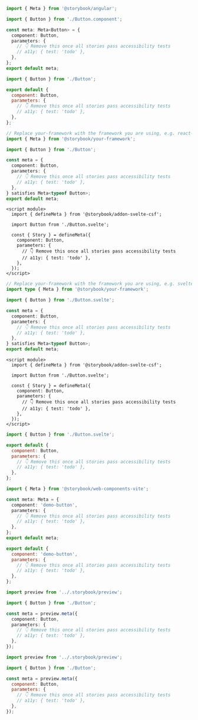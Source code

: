 ```ts filename="Button.stories.ts" renderer="angular" language="ts"
import { Meta } from '@storybook/angular';

import { Button } from './Button.component';

const meta: Meta<Button> = {
  component: Button,
  parameters: {
    // 👇 Remove this once all stories pass accessibility tests
    // a11y: { test: 'todo' },
  },
};
export default meta;
```

```js filename="Button.stories.js" renderer="common" language="js" tabTitle="CSF 3"
import { Button } from './Button';

export default {
  component: Button,
  parameters: {
    // 👇 Remove this once all stories pass accessibility tests
    // a11y: { test: 'todo' },
  },
};
```

```ts filename="Button.stories.ts" renderer="common" language="ts" tabTitle="CSF 3"
// Replace your-framework with the framework you are using, e.g. react-vite, nextjs, vue3-vite, etc.
import { Meta } from '@storybook/your-framework';

import { Button } from './Button';

const meta = {
  component: Button,
  parameters: {
    // 👇 Remove this once all stories pass accessibility tests
    // a11y: { test: 'todo' },
  },
} satisfies Meta<typeof Button>;
export default meta;
```

```svelte filename="Button.stories.svelte" renderer="svelte" language="ts" tabTitle="Svelte CSF"
<script module>
  import { defineMeta } from '@storybook/addon-svelte-csf';

  import Button from './Button.svelte';

  const { Story } = defineMeta({
    component: Button,
    parameters: {
      // 👇 Remove this once all stories pass accessibility tests
      // a11y: { test: 'todo' },
    },
  });
</script>
```

```ts filename="Button.stories.ts" renderer="svelte" language="ts" tabTitle="CSF"
// Replace your-framework with the framework you are using, e.g. sveltekit or svelte-vite
import type { Meta } from '@storybook/your-framework';

import { Button } from './Button.svelte';

const meta = {
  component: Button,
  parameters: {
    // 👇 Remove this once all stories pass accessibility tests
    // a11y: { test: 'todo' },
  },
} satisfies Meta<typeof Button>;
export default meta;
```

```svelte filename="Button.stories.svelte" renderer="svelte" language="js" tabTitle="Svelte CSF"
<script module>
  import { defineMeta } from '@storybook/addon-svelte-csf';

  import Button from './Button.svelte';

  const { Story } = defineMeta({
    component: Button,
    parameters: {
      // 👇 Remove this once all stories pass accessibility tests
      // a11y: { test: 'todo' },
    },
  });
</script>
```

```js filename="Button.stories.js" renderer="svelte" language="js" tabTitle="CSF"
import { Button } from './Button.svelte';

export default {
  component: Button,
  parameters: {
    // 👇 Remove this once all stories pass accessibility tests
    // a11y: { test: 'todo' },
  },
};
```

```ts filename="Button.stories.ts" renderer="web-components" language="ts"
import { Meta } from '@storybook/web-components-vite';

const meta: Meta = {
  component: 'demo-button',
  parameters: {
    // 👇 Remove this once all stories pass accessibility tests
    // a11y: { test: 'todo' },
  },
};
export default meta;
```

```js filename="Button.stories.js" renderer="web-components" language="js"
export default {
  component: 'demo-button',
  parameters: {
    // 👇 Remove this once all stories pass accessibility tests
    // a11y: { test: 'todo' },
  },
};
```

```ts filename="Button.stories.ts" renderer="react" language="ts" tabTitle="CSF Next 🧪"
import preview from '../.storybook/preview';

import { Button } from './Button';

const meta = preview.meta({
  component: Button,
  parameters: {
    // 👇 Remove this once all stories pass accessibility tests
    // a11y: { test: 'todo' },
  },
});
```

<!-- JS snippets still needed while providing both CSF 3 & Next -->

```js filename="Button.stories.js" renderer="react" language="js" tabTitle="CSF Next 🧪"
import preview from '../.storybook/preview';

import { Button } from './Button';

const meta = preview.meta({
  component: Button,
  parameters: {
    // 👇 Remove this once all stories pass accessibility tests
    // a11y: { test: 'todo' },
  },
});
```
